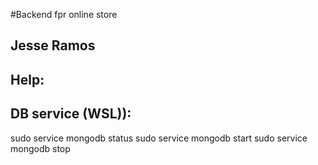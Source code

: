#Backend fpr online store

## Jesse Ramos


## Help:

## DB service (WSL)):
sudo service mongodb status
sudo service mongodb start
sudo service mongodb stop
